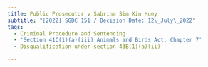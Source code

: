 ```yaml
---
title: Public Prosecutor v Sabrina Sim Xin Huey
subtitle: "[2022] SGDC 151 / Decision Date: 12\_July\_2022"
tags:
  - Criminal Procedure and Sentencing
  - 'Section 41C(1)(a)(iii) Animals and Birds Act, Chapter 7'
  - Disqualification under section 43B(1)(a)(ii)

---
```

